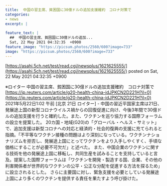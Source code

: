 ```yaml
---
title:  中国の習主席、貧困国に30億ドルの追加支援確約　コロナ対策で  
categories:
- news
excerpt: |
  
feature_text: |
  ##  中国の習主席、貧困国に30億ドルの追加...
  Sat, 22 May 2021 04:32:35  +0900
feature_image: "https://picsum.photos/2560/600?image=733"
image: "https://picsum.photos/2560/600?image=733"
---
```


[https://asahi.5ch.net/test/read.cgi/newsplus/1621625555/](https://asahi.5ch.net/test/read.cgi/newsplus/1621625555/)
posted on Sat, 22 May 2021 04:32:35  +0900

<!--more-->

※ロイター 中国の習主席、貧困国に30億ドルの追加支援確約　コロナ対策で [https://jp.reuters.com/article/g20-health-china-idJPKCN2D221H?il=0](https://jp.reuters.com/article/g20-health-china-idJPKCN2D221H?il=0) 2021年5月22日1:02 午前 [北京 21日 ロイター] - 中国の習近平国家主席は21日、発展途上国の新型コロナウイルス禍からの回復促進に向け、今後3年間で30億ドルの追加支援を行うと確約した。また、ワクチンを巡り協力する国際フォーラムの設立を提案した。 20カ国・地域(G20)の「グローバル・ヘルス・サミット」で、追加支援は新型コロナへの対応と経済的・社会的復興の支援に充てられると指摘。「不平等なワクチン接種の問題はより深刻になっている。ワクチンナショナリズムを拒否し、発展途上国にとってワクチンをより入手しやくすく、手頃な価格にすることが必要不可欠だ」と述べた。 また、中国企業のワクチンに関する技術を他の発展途上国に移転し、共同生産を試みることを支持していると言及。提案した国際フォーラムは「ワクチンを開発・製造する国、企業、その他の利害関係者が世界的なワクチンの公平・公正な分配を促進する方法を探るため」に設立されるとした。 さらに主要国に対し、緊急支援を必要としている発展途上国により多くのワクチンを提供する責任を果たすよう呼び掛けた。
